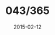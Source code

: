 ---
title:  "043/365"
date:   2015-02-12
thumbnail-path: "thumbnails/thumbnail-43.jpg"
full-path: "full-size/full-size-43.jpg"
short-description: ""
---